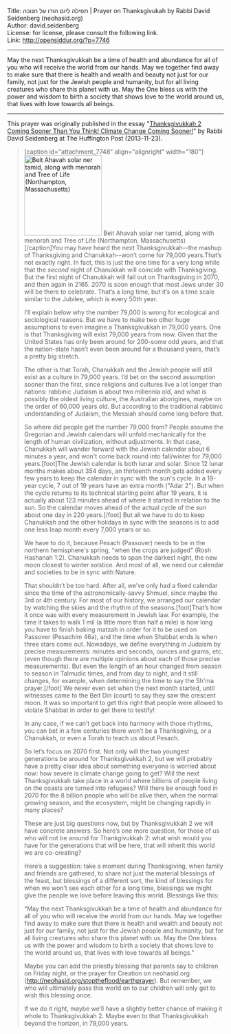 <html>
<head></head>
<body>
Title: תפילה ליום הודו על חנוכּה | Prayer on Thanksgivukah by Rabbi David Seidenberg (neohasid.org)<br />
Author: david.seidenberg<br />
License: for license, please consult the following link.<br />
Link: <a href="http://opensiddur.org/?p=7746">http://opensiddur.org/?p=7746</a>
<p />
<hr />

May the next Thanksgivukkah be a time of health and abundance for all of you who will receive the world from our hands.
May we together find away to make sure that there is health and wealth and beauty not just for our family, 
not just for the Jewish people and humanity, 
but for all living creatures who share this planet with us. 
May the One bless us with the power and wisdom to birth a society that shows love to the world around us, 
that lives with love towards all beings.

<hr />

This prayer was originally published in the essay "<a href="http://www.huffingtonpost.com/rabbi-david-seidenberg/thanksgivukkah-2-coming-s_b_4325703.html">Thanksgivukkah 2 Coming Sooner Than You Think! Climate Change Coming Sooner!</a>" by Rabbi David Seidenberg at The Huffington Post (2013-11-23).

<blockquote>

[caption id="attachment_7748" align="alignright" width="180"]<a href="https://opensiddur.org/wp-content/uploads/2013/11/553909_10152066489242363_967081566_a.jpg"><img src="https://opensiddur.org/wp-content/uploads/2013/11/553909_10152066489242363_967081566_a.jpg" alt="Beit Ahavah solar ner tamid, along with menorah and Tree of Life (Northampton, Massachusetts)" width="180" height="186" class="size-full wp-image-7748" /></a> Beit Ahavah solar ner tamid, along with menorah and Tree of Life (Northampton, Massachusetts)[/caption]You may have heard the next Thanksgivukkah--the mashup of Thanksgiving and Chanukkah--won’t come for 79,000 years.That’s not exactly right. In fact, this is just the one time for a very long while that the *second* night of Chanukkah will coincide with Thanksgiving. But the first night of Chanukkah will fall out on Thanksgiving in 2070, and then again in 2165. 2070 is soon enough that most Jews under 30 will be there to celebrate. That’s a long time, but it’s on a time scale similar to the Jubilee, which is every 50th year.

I’ll explain below why the number 79,000 is wrong for ecological and sociological reasons. But we have to make two other huge assumptions to even imagine a Thanksgivukkah in 79,000 years. One is that Thanksgiving will exist 79,000 years from now. Given that the United States has only been around for 200-some odd years, and that the nation-state hasn’t even been around for a thousand years, that’s a pretty big stretch.

The other is that Torah, Chanukkah and the Jewish people will still exist as a culture in 79,000 years. I’d bet on the second assumption sooner than the first, since religions and cultures live a lot longer than nations: rabbinic Judaism is about two millennia old, and what is possibly the oldest living culture, the Australian aborigines, maybe on the order of 60,000 years old. But according to the traditional rabbinic understanding of Judaism, the Messiah should come long before that.

So where did people get the number 79,000 from? People assume the Gregorian and Jewish calendars will unfold mechanically for the length of human civilization, without adjustments. In that case, Chanukkah will wander forward with the Jewish calendar about 6 minutes a year, and won't come back round into fall/winter for 79,000 years.[foot]The Jewish calendar is both lunar and solar. Since 12 lunar months makes about 354 days, an thirteenth month gets added every few years to keep the calendar in sync with the sun's cycle. In a 19-year cycle, 7 out of 19 years have an extra month ("Adar 2"). But when the cycle returns to its technical starting point after 19 years, it is actually about 123 minutes ahead of where it started in relation to the sun. So the calendar moves ahead of the actual cycle of the sun about one day in 220 years.[/foot] But all we have to do to keep Chanukkah and the other holidays in sync with the seasons is to add one less leap month every 7,000 years or so.

We have to do it, because Pesach (Passover) needs to be in the northern hemisphere's spring, “when the crops are judged” (Rosh Hashanah 1:2). Chanukkah needs to span the darkest night, the new moon closest to winter solstice. And most of all, we need our calendar and societies to be in sync with Nature.

That shouldn’t be too hard. After all, we’ve only had a fixed calendar since the time of the astronomically-savvy Shmuel, since maybe the 3rd or 4th century. For most of our history, we arranged our calendar by watching the skies and the rhythm of the seasons.[foot]That’s how it once was with every measurement in Jewish law. For example, the time it takes to walk 1 mil (a little more than half a mile) is how long you have to finish baking matzah in order for it to be used on Passover (Pesachim 46a), and the time when Shabbat ends is when three stars come out. Nowadays, we define everything in Judaism by precise measurements: minutes and seconds, ounces and grams, etc. (even though there are multiple opinions about each of those precise measurements). But even the length of an hour changed from season to season in Talmudic times, and from day to night, and it still changes, for example, when determining the time to say the Sh'ma prayer.[/foot] We never even set when the next month started, until witnesses came to the Beit Din (court) to say they saw the crescent moon. It was so important to get this right that people were allowed to violate Shabbat in order to get there to testify!

In any case, if we can’t get back into harmony with those rhythms, you can bet in a few centuries there won’t be a Thanksgiving, or a Chanukkah, or even a Torah to teach us about Pesach.

So let’s focus on 2070 first. Not only will the two youngest generations be around for Thanksgivukkah 2, but we will probably have a pretty clear idea about something everyone is worried about now: how severe is climate change going to get? Will the next Thanksgivukkah take place in a world where billions of people living on the coasts are turned into refugees? Will there be enough food in 2070 for the 8 billion people who will be alive then, when the normal growing season, and the ecosystem, might be changing rapidly in many places?

These are just big questions now, but by Thanksgivukkah 2 we will have concrete answers. So here’s one more question, for those of us who will not be around for Thankgivukkah 2: what wish would you have for the generations that will be here, that will inherit this world we are co-creating?

Here’s a suggestion: take a moment during Thanksgiving, when family and friends are gathered, to share not just the material blessings of the feast, but blessings of a different sort, the kind of blessings for when we won’t see each other for a long time, blessings we might give the people we love before leaving this world. Blessings like this:

“May the next Thanksgivukkah be a time of health and abundance for all of you who will receive the world from our hands. May we together find away to make sure that there is health and wealth and beauty not just for our family, not just for the Jewish people and humanity, but for all living creatures who share this planet with us. May the One bless us with the power and wisdom to birth a society that shows love to the world around us, that lives with love towards all beings.”

Maybe you can add the priestly blessing that parents say to children on Friday night, or the prayer for Creation on neohasid.org (http://neohasid.org/stoptheflood/earthprayer). But remember, we who will ultimately pass this world on to our children will only get to wish this blessing once.

If we do it right, maybe we’ll have a slightly better chance of making it whole to Thanksgivukkah 2. Maybe even to that Thanksgivukkah beyond the horizon, in 79,000 years. 

</blockquote>
</body>
</html>